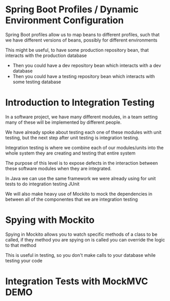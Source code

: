 # Spring Boot Profiles / Dynamic Environment Configuration

Spring Boot profiles allow us to map beans to different profiles, such that we have different versions of beans, possibly for different environments

This might be useful, to have some production repository bean, that interacts with the production database
- Then you could have a dev repository bean which interacts with a dev database
- Then you could have a testing repository bean which interacts with some testing database

# Introduction to Integration Testing

In a software project, we have many different modules, in a team setting many of these will be implemented by different people.

We have already spoke about testing each one of these modules with unit testing, but the next step after unit testing is integration testing.

Integration testing is where we combine each of our modules/units into the whole system they are creating and testing that entire system

The purpose of this level is to expose defects in the interaction between these software modules when they are integrated.

In Java we can use the same framework we were already using for unit tests to do integration testing JUnit

We will also make heavy use of Mockito to mock the dependencies in between all of the componentes that we are integration testing

# Spying with Mockito

Spying in Mockito allows you to watch specific methods of a class to be called, if they method you are spying on is called you can override the logic to that method

This is useful in testing, so you don't make calls to your database while testing your code

# Integration Tests with MockMVC DEMO